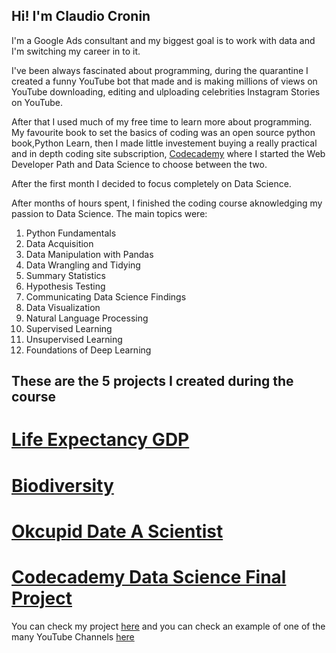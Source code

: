 ## Hi! I'm Claudio Cronin

I'm a Google Ads consultant and my biggest goal is to work with data and I'm switching my career in to it.

I've been always fascinated about programming, during the quarantine I created a funny YouTube bot that made and is making millions of views on YouTube  downloading, editing and ulploading celebrities Instagram Stories on YouTube.

After that I used much of my free time to learn more about programming.
My favourite book to set the basics of coding was an open source python book,Python Learn, then I made little investement buying a really practical and in depth coding site subscription, [Codecademy](https://www.codecademy.com/learn/paths/data-science) where I started the Web Developer Path and Data Science to choose between the two.

After the first month I decided to focus completely on Data Science.

After months of hours spent, I finished the coding course aknowledging my passion to Data Science.
The main topics were:

1. Python Fundamentals
2. Data Acquisition
3. Data Manipulation with Pandas
4. Data Wrangling and Tidying
5. Summary Statistics
6. Hypothesis Testing
7. Communicating Data Science Findings
8. Data Visualization
9. Natural Language Processing
10. Supervised Learning
11. Unsupervised Learning
12. Foundations of Deep Learning

## These are the 5 projects I created during the course

# [Life Expectancy GDP](https://github.com/Cronin/life-expectancy-gdp)

# [Biodiversity](https://github.com/Cronin/biodiversity)

# [Okcupid Date A Scientist](https://github.com/Cronin/okcupid-date-a-scientist)

# [Codecademy Data Science Final Project](https://github.com/Cronin/codecademy-data-science-final-project)



You can check my project [here](https://cronin.github.io/Portfolio/Merge2Tube) and you can check an example of one of the many YouTube Channels [here](https://www.youtube.com/c/BelenRodriguezInstagramStoriesSMASH/videos?view=0&sort=p&flow=grid)

